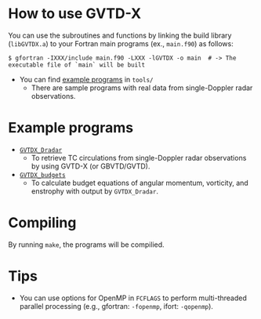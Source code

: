 # How to use GVTD-X
You can use the subroutines and functions by linking the build library (`libGVTDX.a`) to your Fortran main programs (ex., `main.f90`) as follows: 
```
$ gfortran -IXXX/include main.f90 -LXXX -lGVTDX -o main  # -> The executable file of `main` will be built
```

* You can find [example programs](./) in `tools/`
  * There are sample programs with real data from single-Doppler radar observations. 

# Example programs
* [`GVTDX_Dradar`](docs/GVTDX_Dradar.md)
  * To retrieve TC circulations from single-Doppler radar observations by using GVTD-X (or GBVTD/GVTD). 
* [`GVTDX_budgets`](docs/GVTDX_budgets.md)
  * To calculate budget equations of angular momentum, vorticity, and enstrophy with output by `GVTDX_Dradar`. 

# Compiling
By running `make`, the programs will be compilied. 


# Tips
* You can use options for OpenMP in `FCFLAGS` to perform multi-threaded parallel processing (e.g., gfortran: `-fopenmp`, ifort: `-qopenmp`). 

